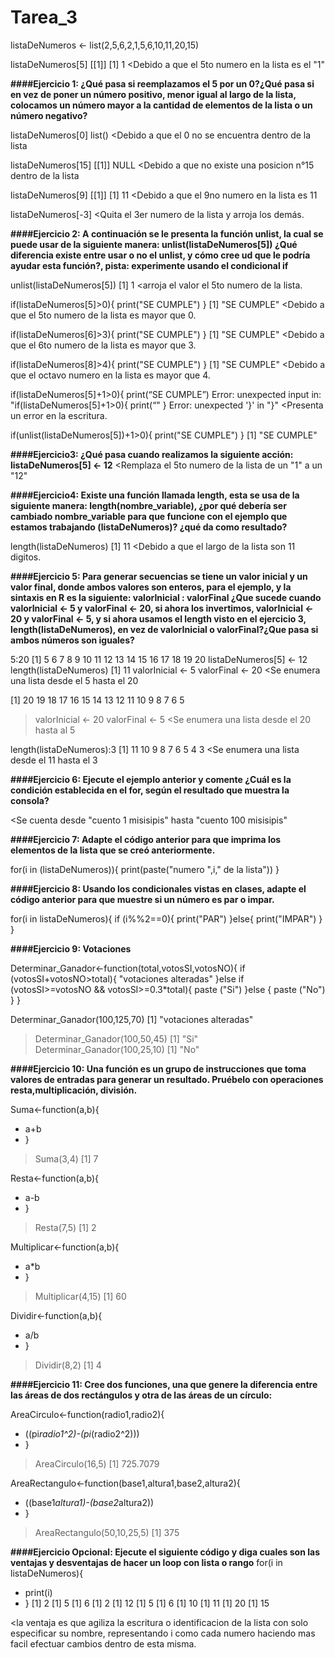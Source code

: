# Tarea_3

listaDeNumeros <- list(2,5,6,2,1,5,6,10,11,20,15)

listaDeNumeros[5]
[[1]]
[1] 1                         <Debido a que el 5to numero en la lista es el "1"

**####Ejercicio 1: ¿Qué pasa si reemplazamos el 5 por un 0?¿Qué pasa si en vez de poner un
número positivo, menor igual al largo de la lista, colocamos un número mayor a la cantidad
de elementos de la lista o un número negativo?**

listaDeNumeros[0]
list()                        <Debido a que el 0 no se encuentra dentro de la lista


listaDeNumeros[15]
[[1]]
NULL                          <Debido a que no existe una posicion n°15 dentro de la lista

listaDeNumeros[9] 
[[1]]
[1] 11                        <Debido a que el 9no numero en la lista es 11

listaDeNumeros[-3]
<Quita el 3er numero de la lista y arroja los demás.

**####Ejercicio 2: A continuación se le presenta la función unlist, la cual se puede usar de la
siguiente manera: unlist(listaDeNumeros[5]) ¿Qué diferencia existe entre usar o no el unlist,
y cómo cree ud que le podría ayudar esta función?, pista: experimente usando el
condicional if**
 
unlist(listaDeNumeros[5])
[1] 1                        <arroja el valor el 5to numero de la lista.

if(listaDeNumeros[5]>0){
 print("SE CUMPLE")
 }
[1] "SE CUMPLE"              <Debido a que el 5to numero de la lista es mayor que 0.

if(listaDeNumeros[6]>3){
 print("SE CUMPLE")
 }
[1] "SE CUMPLE"              <Debido a que el 6to numero de la lista es mayor que 3.

if(listaDeNumeros[8]>4){
 print("SE CUMPLE")
 }
[1] "SE CUMPLE"              <Debido a que el octavo numero en la lista es mayor que 4.

if(listaDeNumeros[5]+1>0){
 print(“SE CUMPLE”)
Error: unexpected input in:
"if(listaDeNumeros[5]+1>0){
print(“"
 }
Error: unexpected '}' in "}"      <Presenta un error en la escritura.

if(unlist(listaDeNumeros[5])+1>0){
   print("SE CUMPLE")
 }
[1] "SE CUMPLE"

**####Ejercicio3: ¿Qué pasa cuando realizamos la siguiente acción: listaDeNumeros[5] <- 12**
<Remplaza el 5to numero de la lista de un "1" a un "12"

**####Ejercicio4: Existe una función llamada length, esta se usa de la siguiente manera:
length(nombre_variable), ¿por qué debería ser cambiado nombre_variable para que
funcione con el ejemplo que estamos trabajando (listaDeNumeros)? ¿qué da como
resultado?**

length(listaDeNumeros)
[1] 11                  <Debido a que el largo de la lista son 11 digitos.

**####Ejercicio 5: Para generar secuencias se tiene un valor inicial y un valor final, donde ambos
valores son enteros, para el ejemplo, y la sintaxis en R es la siguiente:
valorInicial : valorFinal
¿Que sucede cuando valorInicial <- 5 y valorFinal <- 20, si ahora los invertimos, valorInicial
<- 20 y valorFinal <- 5, y si ahora usamos el length visto en el ejercicio 3,
length(listaDeNumeros), en vez de valorInicial o valorFinal?¿Que pasa si ambos números
son iguales?**

 5:20
 [1]  5  6  7  8  9 10 11 12 13 14 15 16 17 18 19 20
 listaDeNumeros[5] <- 12
 length(listaDeNumeros)
[1] 11
 valorInicial <- 5 
 valorFinal <- 20              <Se enumera una lista desde el 5 hasta el 20

[1] 20 19 18 17 16 15 14 13 12 11 10  9  8  7  6  5
> valorInicial <- 20
> valorFinal <- 5              <Se enumera una lista desde el 20 hasta al 5

 length(listaDeNumeros):3
[1] 11 10  9  8  7  6  5  4  3   <Se enumera una lista desde el 11 hasta el 3

**####Ejercicio 6: Ejecute el ejemplo anterior y comente ¿Cuál es la condición establecida en el
for, según el resultado que muestra la consola?**

<Se cuenta desde "cuento 1 misisipis" hasta "cuento 100 misisipis"

**####Ejercicio 7: Adapte el código anterior para que imprima los elementos de la lista que se creó anteriormente.**

for(i in (listaDeNumeros)){
  print(paste("numero ",i," de la lista"))
}

**####Ejercicio 8: Usando los condicionales vistas en clases, adapte el código anterior para que
muestre si un número es par o impar.**

for(i in listaDeNumeros){
  if (i%%2==0){
    print("PAR")
  }else{
    print("IMPAR")
  }
}

**####Ejercicio 9: Votaciones**

Determinar_Ganador<-function(total,votosSI,votosNO){
  if (votosSI+votosNO>total){
    "votaciones alteradas"
  }else if (votosSI>=votosNO && votosSI>=0.3*total){
    paste ("Si")
  }else {
    paste ("No")
  }
}

Determinar_Ganador(100,125,70)
[1] "votaciones alteradas"
> Determinar_Ganador(100,50,45)
[1] "Si"
> Determinar_Ganador(100,25,10)
[1] "No"

**####Ejercicio 10: Una función es un grupo de instrucciones que toma valores de entradas para
generar un resultado. Pruébelo con operaciones resta,multiplicación, división.**

Suma<-function(a,b){
+   a+b
+ }
> Suma(3,4)
[1] 7

Resta<-function(a,b){
+   a-b
+ }
> Resta(7,5)
[1] 2

Multiplicar<-function(a,b){
+   a*b
+ }
> Multiplicar(4,15)
[1] 60

 Dividir<-function(a,b){
+   a/b
+ }
> Dividir(8,2)
[1] 4

**####Ejercicio 11: Cree dos funciones, una que genere la diferencia entre las áreas de dos
rectángulos y otra de las áreas de un círculo:**

AreaCirculo<-function(radio1,radio2){
+   ((pi*radio1^2)-(pi*(radio2^2)))
+ }
> AreaCirculo(16,5)
[1] 725.7079

AreaRectangulo<-function(base1,altura1,base2,altura2){
+   ((base1*altura1)-(base2*altura2))
+ }
> AreaRectangulo(50,10,25,5)
[1] 375

**####Ejercicio Opcional: Ejecute el siguiente código y diga cuales son las ventajas y desventajas de hacer un loop con lista o rango**
for(i in listaDeNumeros){
+   print(i)
+ }
[1] 2
[1] 5
[1] 6
[1] 2
[1] 12
[1] 5
[1] 6
[1] 10
[1] 11
[1] 20
[1] 15   

<la ventaja es que agiliza la escritura o identificacion de la lista con solo especificar su nombre, representando i como cada numero haciendo mas facil efectuar cambios dentro de esta misma.




